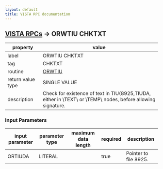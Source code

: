 ```yaml
---
layout: default
title: VISTA RPC documentation
---
```




## [VISTA RPCs](TableOfContent.md) &#8594; ORWTIU CHKTXT 

 property | value 
--- | --- 
 label | ORWTIU CHKTXT
 tag | CHKTXT
 routine | [ORWTIU](http://code.osehra.org/dox/Routine_ORWTIU_source.html)
 return value type | SINGLE VALUE
 description | Check for existence of text in TIU(8925,TIUDA, either in \TEXT\ or \TEMP\ nodes, before allowing signature.

### Input Parameters

| input parameter | parameter type | maximum data length | required | description | 
| --- | --- | --- | --- | --- | 
| ORTIUDA | LITERAL |  | true | Pointer to file 8925. | 